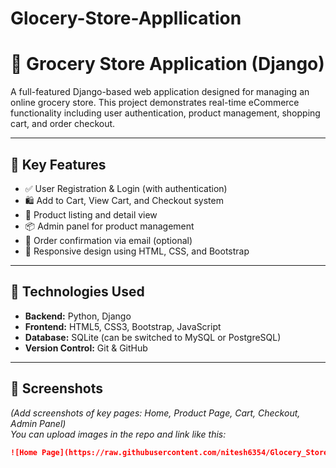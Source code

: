 # Glocery-Store-Appllication
# 🛒 Grocery Store Application (Django)

A full-featured Django-based web application designed for managing an online grocery store. This project demonstrates real-time eCommerce functionality including user authentication, product management, shopping cart, and order checkout.

---

## 🚀 Key Features

- ✅ User Registration & Login (with authentication)
- 🛍️ Add to Cart, View Cart, and Checkout system
- 🧺 Product listing and detail view
- 📦 Admin panel for product management
- 📧 Order confirmation via email (optional)
- 📱 Responsive design using HTML, CSS, and Bootstrap

---

## 📂 Technologies Used

- **Backend:** Python, Django
- **Frontend:** HTML5, CSS3, Bootstrap, JavaScript
- **Database:** SQLite (can be switched to MySQL or PostgreSQL)
- **Version Control:** Git & GitHub

---

## 📸 Screenshots

*(Add screenshots of key pages: Home, Product Page, Cart, Checkout, Admin Panel)*  
*You can upload images in the repo and link like this:*  
```markdown
![Home Page](https://raw.githubusercontent.com/nitesh6354/Glocery_Store_Appllication/main/screenshots/home.png)

